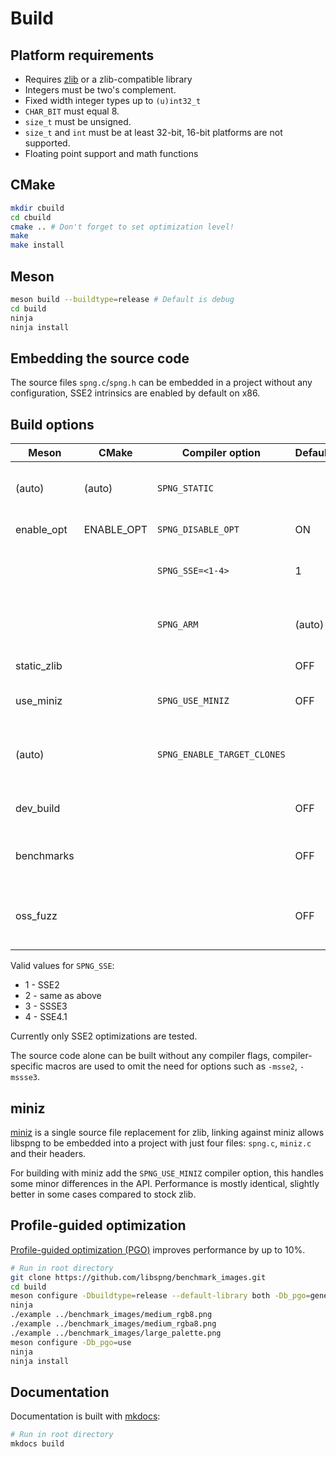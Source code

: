 # Build

## Platform requirements

* Requires [zlib](http://zlib.net) or a zlib-compatible library
* Integers must be two's complement.
* Fixed width integer types up to `(u)int32_t`
* `CHAR_BIT` must equal 8.
* `size_t` must be unsigned.
* `size_t` and `int` must be at least 32-bit, 16-bit platforms are not supported.
* Floating point support and math functions

## CMake

```bash
mkdir cbuild
cd cbuild
cmake .. # Don't forget to set optimization level!
make
make install
```

## Meson

```bash
meson build --buildtype=release # Default is debug
cd build
ninja
ninja install
```

## Embedding the source code

The source files `spng.c`/`spng.h` can be embedded in a project without any configuration, SSE2 intrinsics are enabled
by default on x86.

## Build options

| Meson       | CMake      | Compiler option             | Default | Description                                        |
|-------------|------------|-----------------------------|---------|----------------------------------------------------|
| (auto)      | (auto)     | `SPNG_STATIC`               |         | Controls symbol visibility on Windows              |
| enable_opt  | ENABLE_OPT | `SPNG_DISABLE_OPT`          | ON      | Compile with optimizations                         |
|             |            | `SPNG_SSE=<1-4>`            | 1       | SSE version target for x86 (ignored on non-x86)    |
|             |            | `SPNG_ARM`                  | (auto)  | Enable ARM NEON optimizations (ARM64 only)         |
| static_zlib |            |                             | OFF     | Link zlib statically                               |
| use_miniz   |            | `SPNG_USE_MINIZ`            | OFF     | Compile using miniz, disables some features        |
| (auto)      |            | `SPNG_ENABLE_TARGET_CLONES` |         | Use target_clones() to optimize (GCC + glibc only) |
| dev_build   |            |                             | OFF     | Enable the testsuite, requires libpng              |
| benchmarks  |            |                             | OFF     | Enable benchmarks, requires Git LFS                |
| oss_fuzz    |            |                             | OFF     | Enable regression tests with OSS-Fuzz corpora      |

Valid values for `SPNG_SSE`:

* 1 - SSE2
* 2 - same as above
* 3 - SSSE3
* 4 - SSE4.1

Currently only SSE2 optimizations are tested.

The source code alone can be built without any compiler flags, compiler-specific macros are used to omit the need for
options such as `-msse2`, `-mssse3`.

## miniz

[miniz](https://github.com/richgel999/miniz) is a single source file replacement for zlib, linking against miniz allows
libspng to be embedded into a project with just four files: `spng.c`, `miniz.c` and their headers.

For building with miniz add the `SPNG_USE_MINIZ` compiler option, this handles some minor differences in the API.
Performance is mostly identical, slightly better in some cases compared to stock zlib.

## Profile-guided optimization

[Profile-guided optimization (PGO)](https://clang.llvm.org/docs/UsersManual.html#profile-guided-optimization)
improves performance by up to 10%.

```bash
# Run in root directory
git clone https://github.com/libspng/benchmark_images.git
cd build
meson configure -Dbuildtype=release --default-library both -Db_pgo=generate
ninja
./example ../benchmark_images/medium_rgb8.png
./example ../benchmark_images/medium_rgba8.png
./example ../benchmark_images/large_palette.png
meson configure -Db_pgo=use
ninja
ninja install
```

## Documentation

Documentation is built with [mkdocs](https://www.mkdocs.org/):

```bash
# Run in root directory
mkdocs build
```